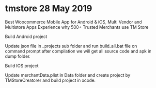 # tmstore 28 May 2019
Best Woocommerce Mobile App for Android & iOS,
Multi Vendor and Multistore Apps
Experience why 500+ Trusted Merchants use TM Store

Build Android project

Update json file in _projects sub folder and run build_all.bat file on command prompt after compilation we will get all source code and apk in dump folder. 



Build IOS project

Update merchantData.plist in Data folder and create project by TMStoreCreatorer and build project in xcode.
